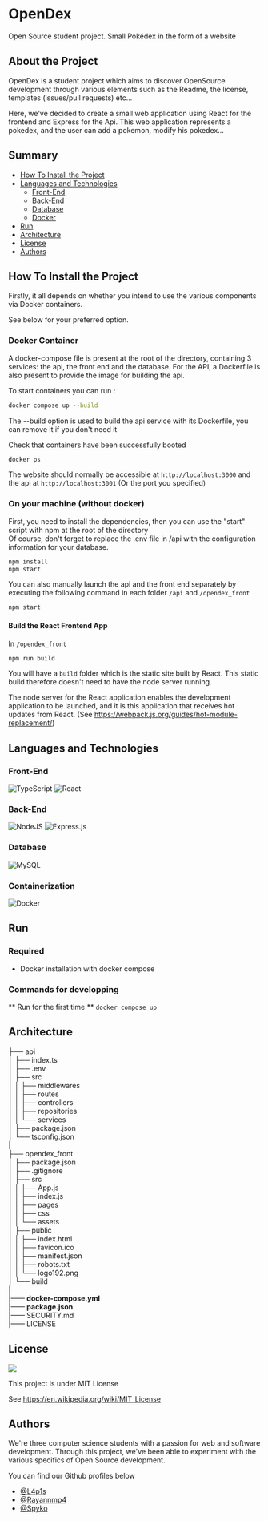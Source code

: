 # OpenDex

Open Source student project. Small Pokédex in the form of a website

## About the Project

OpenDex is a student project which aims to discover OpenSource development through various elements such as the Readme, the license, templates (issues/pull requests) etc... 

Here, we've decided to create a small web application using React for the frontend and Express for the Api. This web application represents a pokedex, and the user can add a pokemon, modify his pokedex...

## Summary
- [How To Install the Project](#how-to-install-the-project)
- [Languages and Technologies](#languages-and-technologies)
   - [Front-End](#front-end)
   - [Back-End](#back-end)
   - [Database](#database)
   - [Docker](#docker)
- [Run](#run)
- [Architecture](#architecture)
- [License](#license)
- [Authors](#authors)

## How To Install the Project

Firstly, it all depends on whether you intend to use the various components via Docker containers.

See below for your preferred option. 

### Docker Container

A docker-compose file is present at the root of the directory, containing 3 services: the api, the front end and the database. For the API, a Dockerfile is also present to provide the image for building the api.

To start containers you can run : 

```bash
docker compose up --build
```
The --build option is used to build the api service with its Dockerfile, you can remove it if you don't need it

Check that containers have been successfully booted

```bash
docker ps
```

The website should normally be accessible at `http://localhost:3000` and the api at `http://localhost:3001`
(Or the port you specified)

### On your machine (without docker)

First, you need to install the dependencies, then you can use the "start" script with npm at the root of the directory<br>
Of course, don't forget to replace the .env file in /api with the configuration information for your database.

```bash
npm install
npm start
```

You can also manually launch the api and the front end separately by executing the following command in each folder `/api` and `/opendex_front`

```bash
npm start
```

#### Build the React Frontend App

In `/opendex_front`

```bash
npm run build
```

You will have a `build` folder which is the static site built by React. This static build therefore doesn't need to have the node server running.

The node server for the React application enables the development application to be launched, and it is this application that receives hot updates from React. (See https://webpack.js.org/guides/hot-module-replacement/)

## Languages and Technologies

### Front-End
![TypeScript](https://img.shields.io/badge/typescript-%23007ACC.svg?style=for-the-badge&logo=typescript&logoColor=white)
![React](https://img.shields.io/badge/react-%2320232a.svg?style=for-the-badge&logo=react&logoColor=%2361DAFB)

### Back-End
![NodeJS](https://img.shields.io/badge/node.js-6DA55F?style=for-the-badge&logo=node.js&logoColor=white)
![Express.js](https://img.shields.io/badge/express.js-%23404d59.svg?style=for-the-badge&logo=express&logoColor=%2361DAFB)

### Database 
![MySQL](https://img.shields.io/badge/mysql-4479A1.svg?style=for-the-badge&logo=mysql&logoColor=white)

### Containerization
![Docker](https://img.shields.io/badge/docker-%230db7ed.svg?style=for-the-badge&logo=docker&logoColor=white)

## Run
### Required 
- Docker installation with docker compose
### Commands for developping
** Run for the first time ** ```docker compose up```
  
## Architecture 

├── api<br>
│   ├── index.ts<br>
│   ├── .env<br>
│   ├── src<br>
│   │   ├── middlewares<br>
│   │   ├── routes<br>
│   │   ├── controllers<br>
│   │   ├── repositories<br>
│   │   └── services<br>
│   ├── package.json<br>
│   └── tsconfig.json<br>
| <br>
├── opendex_front<br>
│   ├── package.json<br>
│   ├── .gitignore<br>
│   ├── src<br>
│   │   ├── App.js<br>
│   │   ├── index.js<br>
│   │   ├── pages<br>
│   │   ├── css<br>
│   │   └── assets<br>
│   ├── public<br>
│   │   ├── index.html<br>
│   │   ├── favicon.ico<br>
│   │   ├── manifest.json<br>
│   │   ├── robots.txt<br>
│   │   └── logo192.png<br>
│   └── build<br>
|<br>
|—— <strong>docker-compose.yml</strong><br>
|—— <strong>package.json</strong><br>
|—— SECURITY.md<br>
|—— LICENSE

## License

<img src="https://img.shields.io/github/license/Ileriayo/markdown-badges?style=for-the-badge">

This project is under MIT License

See https://en.wikipedia.org/wiki/MIT_License

## Authors

We're three computer science students with a passion for web and software development. Through this project, we've been able to experiment with the various specifics of Open Source development.

You can find our Github profiles below
- <a href="https://github.com/PommePain">@L4p1s</a>
- <a href="https://github.com/Rayannmp4">@Rayannmp4</a>
- <a href="https://github.com/Spykoninho">@Spyko</a>
